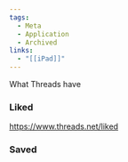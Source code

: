 ```yaml
---
tags:
  - Meta
  - Application
  - Archived
links:
  - "[[iPad]]"
---
```

What Threads have

### Liked

https://www.threads.net/liked

### Saved